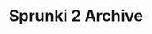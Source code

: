 ---
slug: sprunki-2-archive-2035
title: Sprunki 2 Archive
description: "Sprunki 2 Archive is an exciting online game. Play for free directly in your browser!"
icon: /images/popular_mods/Sprunki 2 Archive.png
url: https://wowtbc.net/sprunkin/sprunki-2-archive/index.html
previewImage: /images/popular_mods/Sprunki 2 Archive.png
type: popular mods

# SEO配置
seo:
  title: "Sprunki 2 Archive - Play Free Online Game | Fun Browser Games"
  description: "Sprunki 2 Archive - Play this fun online game for free in your browser. No download required!"
  ogImage: "/images/popular_mods/Sprunki 2 Archive.png"
  keywords: "sprunki-2-archive-2035, online game, browser game, free game, popular mods game, play online"

videoUrls:
  - https://www.youtube.com/embed/example1
  - https://www.youtube.com/embed/example2

whyPlay:
  title: "Why Play Sprunki 2 Archive?"
  items:
    - "Immersive Gameplay: Sprunki 2 Archive offers an engaging and immersive gaming experience that will keep you entertained for hours"
    - "Challenging Levels: Test your skills with increasingly difficult challenges and obstacles"
    - "Beautiful Graphics: Enjoy stunning visuals and smooth animations that bring the game world to life"
    - "Regular Updates: New content and features are added regularly to keep the game fresh and exciting"
    - "Free to Play: Experience all the fun without spending a penny"
    - "Community Features: Connect with other players, share strategies, and compete for high scores"
    - "Cross-Platform: Play on any device with a web browser, no downloads required"

features:
  title: "Key Features of Sprunki 2 Archive"
  image: "/images/popular_mods/Sprunki 2 Archive.png"
  items:
    - "Intuitive Controls: Easy to learn controls make Sprunki 2 Archive accessible for players of all skill levels"
    - "Multiple Game Modes: Enjoy various gameplay options that provide different challenges and experiences"
    - "Character Customization: Personalize your gaming experience with unique characters and items"
    - "Achievement System: Complete special tasks to earn rewards and recognition"
    - "Leaderboards: Compete with players worldwide and see who can achieve the highest scores"

characteristics:
  title: "Game Characteristics"
  image: "/images/popular_mods/Sprunki 2 Archive.png"
  items:
    - "Genre: Popular mods game with elements of strategy and skill"
    - "Difficulty: Suitable for both casual gamers and those seeking a challenge"
    - "Play Time: Quick sessions or extended gameplay, depending on your preference"
    - "Art Style: Vibrant and engaging visuals that enhance the gaming experience"
    - "Sound Design: Immersive audio that complements the gameplay perfectly"

info: "Sprunki 2 Archive is an exciting online game that offers players a unique and engaging gaming experience. With its intuitive controls, stunning visuals, and challenging gameplay, Sprunki 2 Archive provides hours of entertainment for players of all ages and skill levels. Whether you're looking for a quick gaming session during a break or an extended play session, Sprunki 2 Archive delivers an immersive experience that will keep you coming back for more. The game features multiple levels of increasing difficulty, ensuring that players are constantly challenged as they progress. With regular updates adding new content and features, Sprunki 2 Archive remains fresh and exciting, providing endless entertainment options for its growing community of players."

howToPlayIntro: "Welcome to Sprunki 2 Archive! This guide will walk you through the basics and help you master the game. Whether you're a beginner or looking to improve your skills, these tips and instructions will enhance your gaming experience."

howToPlaySteps:
  - title: "Getting Started"
    description: "Begin your Sprunki 2 Archive adventure by familiarizing yourself with the controls. Use your keyboard or mouse to navigate through the game interface. The tutorial will guide you through the basic mechanics and help you understand the objectives."
  - title: "Understanding the Objectives"
    description: "In Sprunki 2 Archive, your main goal is to progress through levels by completing specific objectives. Each level presents unique challenges that require different strategies and approaches."
  - title: "Mastering the Controls"
    description: "Practice using the controls to improve your precision and reaction time. Sprunki 2 Archive requires quick reflexes and strategic thinking to overcome obstacles and defeat opponents."
  - title: "Utilizing Power-ups"
    description: "Collect power-ups throughout the game to enhance your abilities and overcome difficult challenges. Each power-up offers unique advantages that can be crucial for success."
  - title: "Developing Strategies"
    description: "As you progress in Sprunki 2 Archive, develop effective strategies for different scenarios. Analyze patterns, anticipate challenges, and adapt your approach to maximize your performance."

faq:
  title: "Frequently Asked Questions about Sprunki 2 Archive"
  items:
    - question: "Is Sprunki 2 Archive free to play?"
      answer: "Yes, Sprunki 2 Archive is completely free to play directly in your web browser. No downloads or purchases are required to enjoy the full game experience."
    - question: "Can I play Sprunki 2 Archive on mobile devices?"
      answer: "Yes, Sprunki 2 Archive is optimized for both desktop and mobile play. You can enjoy the game on any device with a web browser and internet connection."
    - question: "Are there any in-game purchases?"
      answer: "While Sprunki 2 Archive is free to play, there may be optional in-game purchases available for cosmetic items or additional features that don't affect core gameplay."
    - question: "How often is Sprunki 2 Archive updated?"
      answer: "The developers regularly update Sprunki 2 Archive with new content, features, and improvements based on player feedback and game performance."
    - question: "Can I play Sprunki 2 Archive offline?"
      answer: "Currently, Sprunki 2 Archive requires an internet connection to play as it's a browser-based online game."
    - question: "Is Sprunki 2 Archive suitable for children?"
      answer: "Yes, Sprunki 2 Archive is designed to be family-friendly and suitable for players of all ages."
    - question: "How do I report bugs or issues?"
      answer: "If you encounter any problems while playing Sprunki 2 Archive, you can report them through the game's support page or contact the developers directly through their website."
    - question: "Still Have Questions?"
      answer: "If you have additional questions about Sprunki 2 Archive that aren't covered in this FAQ, please visit our support center or contact our customer service team for assistance."
---